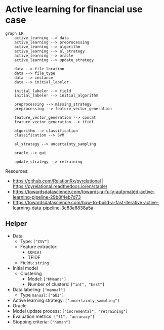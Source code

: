 # Active learning for financial use case

```mermaid
graph LR
    active_learning --> data
    active_learning --> preprocessing
    active_learning --> algorithm
    active_learning --> al_strategy
    active_learning --> oracle
    active_learning --> update_strategy

    data --> file_location
    data --> file_type
    data --> instance
    data --> initial_labeler

    initial_labeler --> field
    initial_labeler --> initial_algorithm

    preprocessing --> missing_strategy
    preprocessing --> feature_vector_generation

    feature_vector_generation --> concat
    feature_vector_generation --> tfidf

    algorithm --> classification
    classification --> SVM

    al_strategy --> uncertainty_sampling

    oracle --> gui

    update_strategy --> retraining
```

Resources:

* https://github.com/RelationRx/pyrelational | https://pyrelational.readthedocs.io/en/stable/
* https://towardsdatascience.com/towards-a-fully-automated-active-learning-pipeline-29b8f4eb7d73
* https://towardsdatascience.com/how-to-build-a-fast-iterative-active-learning-data-pipeline-3c83a8838a5a




## Helper

* Data
    * Type: `["CSV"]`
    * Feature extractor:
        * `CONCAT`
        * TFIDF
    * Fields: `string`
* Initial model
    * Clustering
        * Model: `["KMeans"]`
        * Number of clusters: `["int", "best"]`
* Data labeling: `["manual"]`
    * Type `manual`: `["GUI"]`
* Active learning strategy: `["uncertainty_sampling"]`
* Oracle
* Model update process: `["incremental", "retraining"]`
* Evaluation metrics: `["f1", "accuracy"]`
* Stopping criteria: `["human"]`